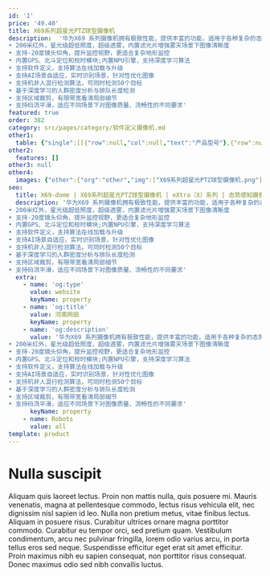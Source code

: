```yaml
---
id: '1'
price: '49.40'
title: X69系列超星光PTZ球型摄像机
description:  '华为X69 系列摄像机拥有极致性能，提供丰富的功能，适用于各种复杂的态势监控场景。
• 200米红外，星光级超低照度，超级透雾，内置滤光片增强雾天场景下图像清晰度
• 支持-20度镜头仰角，提升监控视野，更适合复杂地形监控
• 内置GPS、北斗定位和校时模块;内置NPU引擎，支持深度学习算法
• 支持软件定义，支持算法在线加载与升级
• 支持AI场景自适应，实时识别场景，针对性优化图像
• 支持机非人混行检测算法，可同时检测50个目标
• 基于深度学习的人群密度分析与排队长度检测
• 支持区域裁剪，有限带宽看清局部细节
• 支持码流平滑，适应不同场景下对图像质量、流畅性的不同要求'
featured: true
order: 382
category: src/pages/category/软件定义摄像机.md
other1: 
  table: {"single":[[{"row":null,"col":null,"text":"产品型号"},{"row":null,"col":null,"text":"X6981-Z20\n"},{"row":null,"col":null,"text":"X6921-Z48\n"}],[{"row":null,"col":null,"text":"图像传感器"},{"row":null,"col":null,"text":"4/3\"  800万像素逐行扫描 CMOS"},{"row":null,"col":null,"text":"1/1.8\"  200万像素逐行扫描 CMOS"}],[{"row":null,"col":null,"text":"最大分辨率"},{"row":null,"col":null,"text":"3648×2736"},{"row":null,"col":null,"text":"1920×1080"}],[{"row":null,"col":null,"text":"低照度"},{"row":null,"col":null,"text":"支持"},{"row":null,"col":null,"text":"支持"}],[{"row":null,"col":null,"text":"镜头焦距"},{"row":null,"col":null,"text":"14～280mm"},{"row":null,"col":null,"text":"6.25-300mm"}],[{"row":null,"col":null,"text":"光学变焦倍率"},{"row":null,"col":null,"text":"20倍光学变倍，16倍数字变倍\n"},{"row":null,"col":null,"text":"48倍光学变倍，16倍数字变倍\n"}],[{"row":null,"col":null,"text":"水平旋转范围"},{"row":null,"col":null,"text":"0°~ 360°"},{"row":null,"col":null,"text":"0°~ 360°"}],[{"row":null,"col":null,"text":"垂直旋转范围"},{"row":null,"col":null,"text":"–20°~ +90°"},{"row":null,"col":null,"text":"–20°~ +90°"}],[{"row":null,"col":null,"text":"补光方式"},{"row":null,"col":null,"text":"红外"},{"row":null,"col":null,"text":"红外"}],[{"row":null,"col":null,"text":"宽动态"},{"row":null,"col":null,"text":"支持"},{"row":null,"col":null,"text":"支持"}],[{"row":null,"col":null,"text":"智能分析"},{"row":null,"col":null,"text":"支持"},{"row":null,"col":null,"text":"支持"}],[{"row":null,"col":null,"text":"电源"},{"row":null,"col":null,"text":"PoE++(IEEE 802.3bt)，AC24V"},{"row":null,"col":null,"text":"PoE++(IEEE 802.3bt)，AC24V"}]]}
other2:
  features: []
other3: null
other4:
  images: {"other":{"org":"other","img":["X69系列超星光PTZ球型摄像机.png"]}}
seo:
  title: X69-dome | X69系列超星光PTZ球型摄像机 | eXtra（X）系列 | 态势感知摄像机  | 软件定义摄像机 | 机器视觉
  description: '华为X69 系列摄像机拥有极致性能，提供丰富的功能，适用于各种复杂的态势监控场景。
• 200米红外，星光级超低照度，超级透雾，内置滤光片增强雾天场景下图像清晰度
• 支持-20度镜头仰角，提升监控视野，更适合复杂地形监控
• 内置GPS、北斗定位和校时模块;内置NPU引擎，支持深度学习算法
• 支持软件定义，支持算法在线加载与升级
• 支持AI场景自适应，实时识别场景，针对性优化图像
• 支持机非人混行检测算法，可同时检测50个目标
• 基于深度学习的人群密度分析与排队长度检测
• 支持区域裁剪，有限带宽看清局部细节
• 支持码流平滑，适应不同场景下对图像质量、流畅性的不同要求'
  extra:
    - name: 'og:type'
      value: website
      keyName: property
    - name: 'og:title'
      value: 河南网田
      keyName: property
    - name: 'og:description'
      value: '华为X69 系列摄像机拥有极致性能，提供丰富的功能，适用于各种复杂的态势监控场景。
• 200米红外，星光级超低照度，超级透雾，内置滤光片增强雾天场景下图像清晰度
• 支持-20度镜头仰角，提升监控视野，更适合复杂地形监控
• 内置GPS、北斗定位和校时模块;内置NPU引擎，支持深度学习算法
• 支持软件定义，支持算法在线加载与升级
• 支持AI场景自适应，实时识别场景，针对性优化图像
• 支持机非人混行检测算法，可同时检测50个目标
• 基于深度学习的人群密度分析与排队长度检测
• 支持区域裁剪，有限带宽看清局部细节
• 支持码流平滑，适应不同场景下对图像质量、流畅性的不同要求'
      keyName: property
    - name: Robots
      value: all
template: product
---
```


# Nulla suscipit

Aliquam quis laoreet lectus. Proin non mattis nulla, quis posuere mi. Mauris venenatis, magna at pellentesque commodo, lectus risus vehicula elit, nec dignissim nisl sapien id leo. Nulla non pretium metus, vitae finibus lectus. Aliquam in posuere risus. Curabitur ultrices ornare magna porttitor commodo. Curabitur eu tempor orci, sed pretium quam. Vestibulum condimentum, arcu nec pulvinar fringilla, lorem odio varius arcu, in porta tellus eros sed neque. Suspendisse efficitur eget erat sit amet efficitur. Proin maximus nibh eu sapien consequat, non porttitor risus consequat. Donec maximus odio sed nibh convallis luctus.